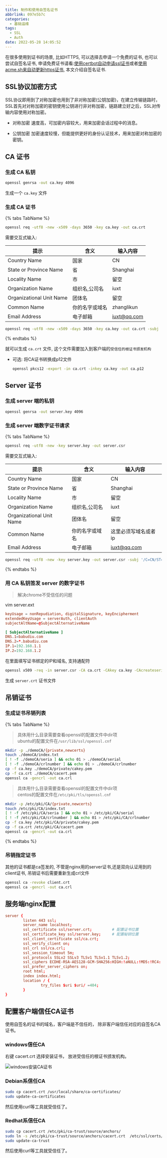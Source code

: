 ```yaml
---
title: 制作和使用自签名证书
abbrlink: 097e5b7c
categories:
  - 基础运维
tags:
  - SSL
  - Auth
date: 2022-05-28 14:05:52
---
```


在很多使用到证书的场景, 比如HTTPS, 可以选择去申请一个免费的证书, 也可以尝试自签名证书, 申请免费证书请看:[使用certbot自动申请ssl证书](/posts/28c679c3)或者[使用acme.sh来自动更新https证书](/posts/1e777b9e), 本文介绍自签名证书.

## SSL协议加密方式

SSL协议即用到了对称加密也用到了非对称加密(公钥加密)，在建立传输链路时，SSL首先对对称加密的密钥使用公钥进行非对称加密，链路建立好之后，SSL对传输内容使用对称加密。

- 对称加密
    速度高，可加密内容较大，用来加密会话过程中的消息。

- 公钥加密
    加密速度较慢，但能提供更好的身份认证技术，用来加密对称加密的密钥。

## CA 证书

### 生成 CA 私钥

```bash
openssl genrsa -out ca.key 4096
```

生成一个 `ca.key` 文件

### 生成 CA 证书

{% tabs TabName %}

<!-- tab 交互式创建 -->

```bash
openssl req -utf8 -new -x509 -days 3650 -key ca.key -out ca.crt
```

需要交互式输入:

| 提示                     | 含义           | 输入内容    |
| ------------------------ | -------------- | ----------- |
| Country Name             | 国家           | CN          |
| State or Province Name   | 省             | Shanghai    |
| Locality Name            | 市             | 留空        |
| Organization Name        | 组织名,公司名  | iuxt        |
| Organizational Unit Name | 团体名         | 留空        |
| Common Name              | 你的名字或域名 | zhanglikun  |
| Email Address            | 电子邮箱       | iuxt@qq.com |

<!-- endtab -->

<!-- tab 非交互式创建 -->

```bash
openssl req -utf8 -new -x509 -days 3650 -key ca.key -out ca.crt -subj '/C=CN/ST=Shanghai/L=Pudong/O=iuxt/OU=张理坤/CN=www.babudiu.com/emailAddress=iuxt@qq.com'
```

<!-- endtab -->
{% endtabs %}

就可以生成 `ca.crt` 文件, 这个文件需要加入到客户端的`受信任的根证书颁发机构`

- 可选: 将CA证书转换成p12文件

    ```bash
    openssl pkcs12 -export -in ca.crt -inkey ca.key -out ca.p12
    ```

## Server 证书

### 生成 server 端的私钥

```bash
openssl genrsa -out server.key 4096
```

### 生成 server 端数字证书请求

{% tabs TabName %}

<!-- tab 交互式创建 -->

```bash
openssl req -utf8 -new -key server.key -out server.csr
```

需要交互式输入:

| 提示                     | 含义           | 输入内容             |
| ------------------------ | -------------- | -------------------- |
| Country Name             | 国家           | CN                   |
| State or Province Name   | 省             | Shanghai             |
| Locality Name            | 市             | 留空                 |
| Organization Name        | 组织名,公司名  | iuxt                 |
| Organizational Unit Name | 团体名         | 留空                 |
| Common Name              | 你的名字或域名 | 这里必须写域名或者ip |
| Email Address            | 电子邮箱       | iuxt@qq.com          |

<!-- endtab -->

<!-- tab 非交互式创建 -->

```bash
openssl req -utf8 -new -key server.key -out server.csr -subj '/C=CN/ST=Shanghai/L=Pudong/O=iuxt/OU=张理坤/CN=*.babudiu.com/emailAddress=iuxt@qq.com'
```

<!-- endtab -->
{% endtabs %}

### 用 CA 私钥签发 server 的数字证书

> 解决chrome不受信任的问题

vim server.ext

```conf
keyUsage = nonRepudiation, digitalSignature, keyEncipherment
extendedKeyUsage = serverAuth, clientAuth
subjectAltName=@SubjectAlternativeName

[ SubjectAlternativeName ]
DNS.1=babudiu.com
DNS.2=*.babudiu.com
IP.1=192.168.1.1
IP.2=192.168.1.2
```

在里面填写证书绑定的IP和域名, 支持通配符

```bash
openssl x509 -req -in server.csr -CA ca.crt -CAkey ca.key -CAcreateserial -out server.crt -days 3650 -sha256 -extfile server.ext
```

生成 `server.crt` 证书文件

## 吊销证书

### 生成证书吊销列表

{% tabs TabName %}
<!-- tab Ubuntu和Debian -->

> 具体用什么目录需要查看openssl的配置文件中dir项  
> ubuntu的配置文件在`/usr/lib/ssl/openssl.cnf`

```bash
mkdir -p ./demoCA/{private,newcerts}
touch ./demoCA/index.txt
[ ! -f ./demoCA/seria ] && echo 01 > ./demoCA/serial
[ ! -f ./demoCA/crlnumber ] && echo 01 > ./demoCA/crlnumber
cp -f ca.key ./demoCA/private/cakey.pem
cp -f ca.crt ./demoCA/cacert.pem
openssl ca -gencrl -out ca.crl
```

<!-- endtab -->
<!-- tab CentOS和Fedora -->

> 具体用什么目录需要查看openssl的配置文件中dir项  
> centos的配置文件在`/etc/pki/tls/openssl.cnf`

```bash
mkdir -p /etc/pki/CA/{private,newcerts}
touch /etc/pki/CA/index.txt
[ ! -f /etc/pki/CA/seria ] && echo 01 > /etc/pki/CA/serial
[ ! -f /etc/pki/CA/crlnumber ] && echo 01 > /etc/pki/CA/crlnumber
cp -f ca.key /etc/pki/CA/private/cakey.pem
cp -f ca.crt /etc/pki/CA/cacert.pem
openssl ca -gencrl -out ca.crl
```

<!-- endtab -->
{% endtabs %}

### 吊销指定证书

其他的证书都是ca签发的, 不管是nginx用的server证书,还是双向认证用到的client证书, 吊销证书后需要重新生成crl文件

```bash
openssl ca -revoke client.crt
openssl ca -gencrl -out ca.crl
```

## 服务端nginx配置

```conf
server {
        listen 443 ssl;
        server_name localhost;
        ssl_certificate ssl/server.crt;         # 配置证书位置
        ssl_certificate_key ssl/server.key;     # 配置秘钥位置
        ssl_client_certificate ssl/ca.crt;
        ssl_verify_client on;
        ssl_crl ssl/ca.crl;
        ssl_session_timeout 5m;
        ssl_protocols SSLv2 SSLv3 TLSv1 TLSv1.1 TLSv1.2;
        ssl_ciphers ECDHE-RSA-AES128-GCM-SHA256:HIGH:!aNULL:!MD5:!RC4:!DHE;
        ssl_prefer_server_ciphers on;
        root html;
        index index.html;
        location / {
                try_files $uri $uri/ =404;
        }
}
```

## 配置客户端信任CA证书

使用自签名的证书的域名，客户端是不信任的， 除非客户端信任对应的自签名CA证书。

### windows信任CA

右键 cacert.crt 选择安装证书， 放进受信任的根证书颁发机构。

![windows安装CA证书](https://static.zahui.fan/images/202305251008396.png)

### Debian系信任CA

```bash
sudo cp cacert.crt /usr/local/share/ca-certificates/
sudo update-ca-certificates
```

然后使用curl等工具就受信任了。

### Redhat系信任CA

```bash
sudo cp cacert.crt /etc/pki/ca-trust/source/anchors/
sudo ln -s /etc/pki/ca-trust/source/anchors/cacert.crt  /etc/ssl/certs/cacert.crt
sudo update-ca-trust
```

然后使用curl等工具就受信任了。
